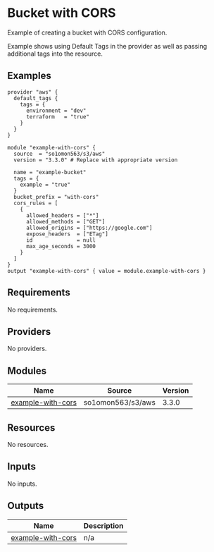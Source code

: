 # Bucket with CORS

Example of creating a bucket with CORS configuration.

Example shows using Default Tags in the provider as well as passing additional tags into the resource.
<!-- BEGINNING OF PRE-COMMIT-TERRAFORM DOCS HOOK -->


## Examples

```hcl
provider "aws" {
  default_tags {
    tags = {
      environment = "dev"
      terraform   = "true"
    }
  }
}

module "example-with-cors" {
  source  = "so1omon563/s3/aws"
  version = "3.3.0" # Replace with appropriate version

  name = "example-bucket"
  tags = {
    example = "true"
  }
  bucket_prefix = "with-cors"
  cors_rules = [
    {
      allowed_headers = ["*"]
      allowed_methods = ["GET"]
      allowed_origins = ["https://google.com"]
      expose_headers  = ["ETag"]
      id              = null
      max_age_seconds = 3000
    }
  ]
}
output "example-with-cors" { value = module.example-with-cors }
```

## Requirements

No requirements.

## Providers

No providers.

## Modules

| Name | Source | Version |
|------|--------|---------|
| <a name="module_example-with-cors"></a> [example-with-cors](#module\_example-with-cors) | so1omon563/s3/aws | 3.3.0 |

## Resources

No resources.

## Inputs

No inputs.

## Outputs

| Name | Description |
|------|-------------|
| <a name="output_example-with-cors"></a> [example-with-cors](#output\_example-with-cors) | n/a |


<!-- END OF PRE-COMMIT-TERRAFORM DOCS HOOK -->
